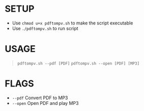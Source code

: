 # SETUP
* Use `chmod u+x pdftompv.sh` to make the script executable
* Use `./pdftompv.sh` to run script

# USAGE
> `pdftompv.sh --pdf [PDF]`
> `pdftompv.sh --open [PDF] [MP3]`

# FLAGS
*  `--pdf`   Convert PDF to MP3
*  `--open`  Open PDF and play MP3
